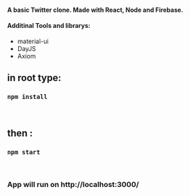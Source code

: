 #### A basic Twitter clone. Made with React, Node and Firebase.

#### Additinal Tools and librarys:
<ul>
  <li>material-ui</li>
  <li>DayJS</li>
  <li>Axiom</li>
</ul>

## in root type:
### `npm install`

<br/>

## then :
### `npm start` 

<br/>

### App will run on http://localhost:3000/

